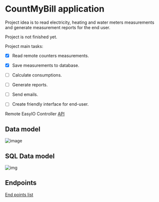 # CountMyBill application

Project idea is to read electricity, heating and water meters measurements and generate measurement reports for the end user.

Project is not finished yet.

Project main tasks:
- [x] Read remote counters measurements.
- [x] Save measurements to database.
- [ ] Calculate consumptions.
- [ ] Generate reports. 
- [ ] Send emails. 
- [ ] Create friendly interface for end-user.


Remote EasyIO Controller [API](https://docs.johnsoncontrols.com/bas/api/khub/documents/bW_il0_n9LvhrgAKT0h_Ig/content)

## Data model

![image](https://user-images.githubusercontent.com/75926804/197488567-6b4c465b-2c31-4cbf-98eb-45c0ab1872db.png)

## SQL Data model

![img](https://user-images.githubusercontent.com/75926804/197511916-52b5f025-0ffc-4e60-aae1-ec1aed0b80cb.png)

## Endpoints

[End points list](https://app.swaggerhub.com/apis-docs/MANTVYDASJAN/count-my-bill/3.0.1)
